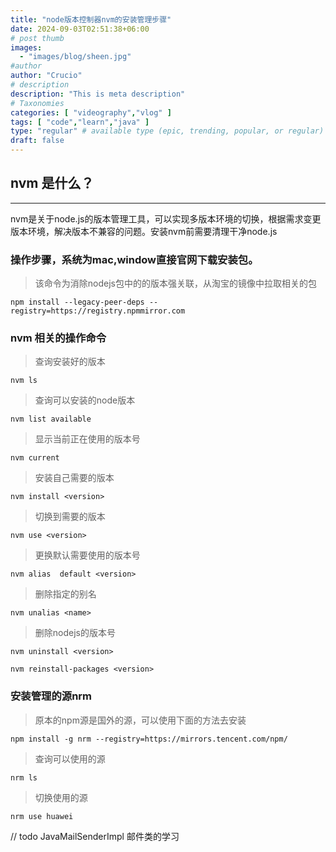 ```yaml
---
title: "node版本控制器nvm的安装管理步骤"
date: 2024-09-03T02:51:38+06:00
# post thumb
images:
  - "images/blog/sheen.jpg"
#author
author: "Crucio"
# description
description: "This is meta description"
# Taxonomies
categories: [ "videography","vlog" ]
tags: [ "code","learn","java" ]
type: "regular" # available type (epic, trending, popular, or regular)
draft: false
---
```


## nvm 是什么？
<hr>
nvm是关于node.js的版本管理工具，可以实现多版本环境的切换，根据需求变更版本环境，解决版本不兼容的问题。安装nvm前需要清理干净node.js

### 操作步骤，系统为mac,window直接官网下载安装包。



> 该命令为消除nodejs包中的的版本强关联，从淘宝的镜像中拉取相关的包
```shell
npm install --legacy-peer-deps --registry=https://registry.npmmirror.com 
```

### nvm 相关的操作命令

>查询安装好的版本
```shell
nvm ls
```
>查询可以安装的node版本
```shell
nvm list available
```
>显示当前正在使用的版本号
```shell
nvm current
```
>安装自己需要的版本
```shell
nvm install <version>
```
>切换到需要的版本
```shell
nvm use <version>
```
>更换默认需要使用的版本号
```shell
nvm alias  default <version> 
```
>删除指定的别名
```shell
nvm unalias <name> 
```
>删除nodejs的版本号
```shell
nvm uninstall <version>
```

```shell
nvm reinstall-packages <version>
```

### 安装管理的源nrm

> 原本的npm源是国外的源，可以使用下面的方法去安装
```shell
npm install -g nrm --registry=https://mirrors.tencent.com/npm/
```
>查询可以使用的源
```shell
nrm ls 
```
>切换使用的源
```shell
nrm use huawei
```




// todo JavaMailSenderImpl 邮件类的学习


